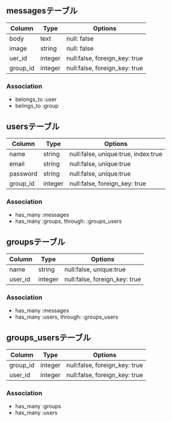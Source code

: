 ## messagesテーブル
|Column|Type|Options|
|------|----|-------|
|body|text|null: false|
|image|string|null: false|
|uer_id|integer|null:false, foreign_key: true|
|group_id|integer|null:false, foreign_key: true|
### Association
- belongs_to :user
- belings_to :group


## usersテーブル
|Column|Type|Options|
|------|----|-------|
|name|string|null:false, unique:true, index:true|
|email|string|null:false, unique:true|
|password|string|null:false, unique:true|
|group_id|integer|null:false, foreign_key: true|

### Association
- has_many :messages
- has_many :groups, through: :groups_users


## groupsテーブル
|Column|Type|Options|
|------|----|-------|
|name|string|null:false, unique:true|
|user_id|integer|null:false, foreign_key: true|

### Association
- has_many :messages
- has_many :users, through: :groups_users


## groups_usersテーブル
|Column|Type|Options|
|------|----|-------|
|group_id|integer|null:false, foreign_key: true|
|user_id|integer|null:false, foreign_key: true|

### Association
- has_many :groups
- has_many :users